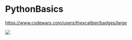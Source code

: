 # PythonBasics
https://www.codewars.com/users/thexcaliber/badges/large

<a href=https://www.codewars.com/users/thexcaliber/badges/large></a>
<img src=https://www.codewars.com/users/thexcaliber/badges/large>

